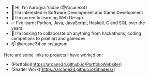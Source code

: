 - 👋 Hi, I’m Aarogya Yadav (@Arcane34)
- 👀 I’m interested in Software Development and Game Development
- 🌱 I’m currently learning Web Design
- ✅ I've learnt Python, Java, JavaScript, Haskell, C and SQL over the years
- 💞️ I’m looking to collaborate on anything from hackathons, coding competions to pixel art and gamedev
- 📫 @arcane34 on instagram 

Here are some links to projects I have worked on:
- (Portfolio)[https://arcane34.github.io/PortfolioWebsite/]
- (Shader Work)[https://arcane34.github.io/Shaders/]

<!---
Arcane34/Arcane34 is a ✨ special ✨ repository because its `README.md` (this file) appears on your GitHub profile.
You can click the Preview link to take a look at your changes.
--->
